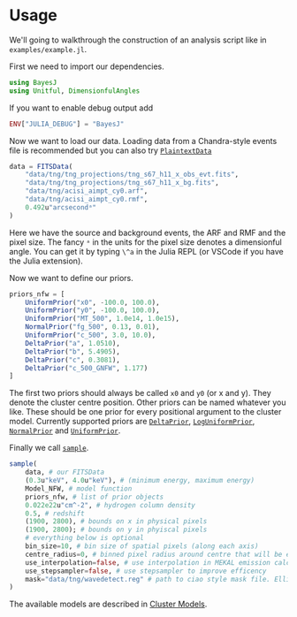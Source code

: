 # Usage

We'll going to walkthrough the construction of an analysis script like in `examples/example.jl`.

First we need to import our dependencies.
```julia
using BayesJ
using Unitful, DimensionfulAngles
```

If you want to enable debug output add
```julia
ENV["JULIA_DEBUG"] = "BayesJ"
```

Now we want to load our data. Loading data from a Chandra-style events file is recommended but you can also try [`PlaintextData`](@ref)
```julia
data = FITSData(
    "data/tng/tng_projections/tng_s67_h11_x_obs_evt.fits",
    "data/tng/tng_projections/tng_s67_h11_x_bg.fits",
    "data/tng/acisi_aimpt_cy0.arf",
    "data/tng/acisi_aimpt_cy0.rmf",
    0.492u"arcsecondᵃ"
)
```
Here we have the source and background events, the ARF and RMF and the pixel size. The fancy `ᵃ` in the units for the pixel size denotes a dimensionful angle. You can get it by typing `\^a` in the Julia REPL (or VSCode if you have the Julia extension).

Now we want to define our priors.
```julia
priors_nfw = [
    UniformPrior("x0", -100.0, 100.0),
    UniformPrior("y0", -100.0, 100.0),
    UniformPrior("MT_500", 1.0e14, 1.0e15),
    NormalPrior("fg_500", 0.13, 0.01),
    UniformPrior("c_500", 3.0, 10.0),
    DeltaPrior("a", 1.0510),
    DeltaPrior("b", 5.4905),
    DeltaPrior("c", 0.3081),
    DeltaPrior("c_500_GNFW", 1.177)
]
```
The first two priors should always be called `x0` and `y0` (or x and y). They denote the cluster centre position. Other priors can be named whatever you like. These should be one prior for every positional argument to the cluster model. Currently supported priors are [`DeltaPrior`](@ref), [`LogUniformPrior`](@ref), [`NormalPrior`](@ref) and [`UniformPrior`](@ref).

Finally we call [`sample`](@ref).
```julia
sample(
    data, # our FITSData
    (0.3u"keV", 4.0u"keV"), # (minimum energy, maximum energy)
    Model_NFW, # model function
    priors_nfw, # list of prior objects
    0.022e22u"cm^-2", # hydrogen column density
    0.5, # redshift
    (1900, 2800), # bounds on x in physical pixels
    (1900, 2800); # bounds on y in phyiscal pixels
    # everything below is optional
    bin_size=10, # bin size of spatial pixels (along each axis)
    centre_radius=0, # binned pixel radius around centre that will be excluded
    use_interpolation=false, # use interpolation in MEKAL emission calculations. Memory hungry
    use_stepsampler=false, # use stepsampler to improve efficency
    mask="data/tng/wavedetect.reg" # path to ciao style mask file. Elli
)
```
The available models are described in [Cluster Models](@ref).
